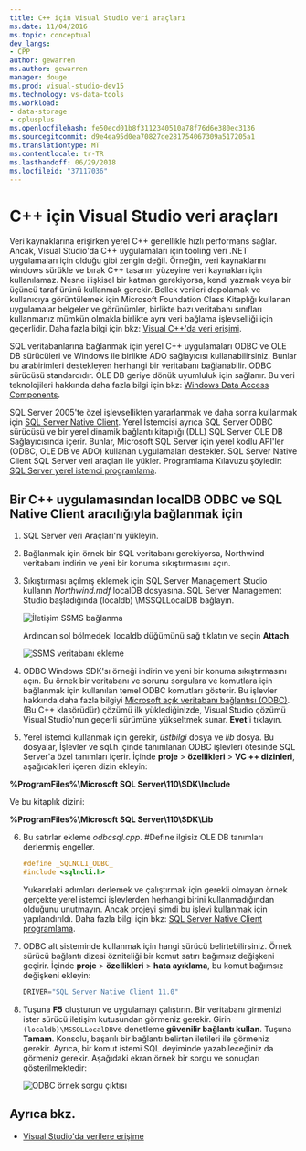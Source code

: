 ```yaml
---
title: C++ için Visual Studio veri araçları
ms.date: 11/04/2016
ms.topic: conceptual
dev_langs:
- CPP
author: gewarren
ms.author: gewarren
manager: douge
ms.prod: visual-studio-dev15
ms.technology: vs-data-tools
ms.workload:
- data-storage
- cplusplus
ms.openlocfilehash: fe50ecd01b8f3112340510a78f76d6e380ec3136
ms.sourcegitcommit: d9e4ea95d0ea70827de281754067309a517205a1
ms.translationtype: MT
ms.contentlocale: tr-TR
ms.lasthandoff: 06/29/2018
ms.locfileid: "37117036"
---
```

# <a name="visual-studio-data-tools-for-c"></a>C++ için Visual Studio veri araçları

Veri kaynaklarına erişirken yerel C++ genellikle hızlı performans sağlar. Ancak, Visual Studio'da C++ uygulamaları için tooling veri .NET uygulamaları için olduğu gibi zengin değil. Örneğin, veri kaynaklarını windows sürükle ve bırak C++ tasarım yüzeyine veri kaynakları için kullanılamaz. Nesne ilişkisel bir katman gerekiyorsa, kendi yazmak veya bir üçüncü taraf ürünü kullanmak gerekir.  Bellek verileri depolamak ve kullanıcıya görüntülemek için Microsoft Foundation Class Kitaplığı kullanan uygulamalar belgeler ve görünümler, birlikte bazı veritabanı sınıfları kullanmanız mümkün olmakla birlikte aynı veri bağlama işlevselliği için geçerlidir. Daha fazla bilgi için bkz: [Visual C++'da veri erişimi](/cpp/data/data-access-in-cpp).

SQL veritabanlarına bağlanmak için yerel C++ uygulamaları ODBC ve OLE DB sürücüleri ve Windows ile birlikte ADO sağlayıcısı kullanabilirsiniz. Bunlar bu arabirimleri destekleyen herhangi bir veritabanı bağlanabilir. ODBC sürücüsü standardıdır. OLE DB geriye dönük uyumluluk için sağlanır. Bu veri teknolojileri hakkında daha fazla bilgi için bkz: [Windows Data Access Components](https://msdn.microsoft.com/library/windows/desktop/aa968814.aspx).

SQL Server 2005'te özel işlevsellikten yararlanmak ve daha sonra kullanmak için [SQL Server Native Client](/sql/relational-databases/native-client/sql-server-native-client). Yerel İstemcisi ayrıca SQL Server ODBC sürücüsü ve bir yerel dinamik bağlantı kitaplığı (DLL) SQL Server OLE DB Sağlayıcısında içerir. Bunlar, Microsoft SQL Server için yerel kodlu API'ler (ODBC, OLE DB ve ADO) kullanan uygulamaları destekler.  SQL Server Native Client SQL Server veri araçları ile yükler. Programlama Kılavuzu şöyledir: [SQL Server yerel istemci programlama](/sql/relational-databases/native-client/sql-server-native-client-programming).

## <a name="to-connect-to-localdb-through-odbc-and-sql-native-client-from-a-c-application"></a>Bir C++ uygulamasından localDB ODBC ve SQL Native Client aracılığıyla bağlanmak için

1.  SQL Server veri Araçları'nı yükleyin.

2.  Bağlanmak için örnek bir SQL veritabanı gerekiyorsa, Northwind veritabanı indirin ve yeni bir konuma sıkıştırmasını açın.

3.  Sıkıştırması açılmış eklemek için SQL Server Management Studio kullanın *Northwind.mdf* localDB dosyasına. SQL Server Management Studio başladığında (localdb) \MSSQLLocalDB bağlayın.

     ![İletişim SSMS bağlanma](../data-tools/media/raddata-ssms-connect-dialog.png)

     Ardından sol bölmedeki localdb düğümünü sağ tıklatın ve seçin **Attach**.

     ![SSMS veritabanı ekleme](../data-tools/media/raddata-ssms-attach-database.png)

4.  ODBC Windows SDK'sı örneği indirin ve yeni bir konuma sıkıştırmasını açın. Bu örnek bir veritabanı ve sorunu sorgulara ve komutlara için bağlanmak için kullanılan temel ODBC komutları gösterir. Bu işlevler hakkında daha fazla bilgiyi [Microsoft açık veritabanı bağlantısı (ODBC)](/sql/odbc/microsoft-open-database-connectivity-odbc). (Bu C++ klasörüdür) çözümü ilk yüklediğinizde, Visual Studio çözümü Visual Studio'nun geçerli sürümüne yükseltmek sunar. **Evet**'i tıklayın.

5.  Yerel istemci kullanmak için gerekir, *üstbilgi* dosya ve *lib* dosya. Bu dosyalar, İşlevler ve sql.h içinde tanımlanan ODBC işlevleri ötesinde SQL Server'a özel tanımları içerir. İçinde **proje** > **özellikleri** > **VC ++ dizinleri**, aşağıdakileri içeren dizin ekleyin:

**%ProgramFiles%\Microsoft SQL Server\110\SDK\Include**

Ve bu kitaplık dizini:

**%ProgramFiles%\Microsoft SQL Server\110\SDK\Lib**

6.  Bu satırlar ekleme *odbcsql.cpp*. #Define ilgisiz OLE DB tanımları derlenmiş engeller.

    ```cpp
    #define _SQLNCLI_ODBC_
    #include <sqlncli.h>
    ```

    Yukarıdaki adımları derlemek ve çalıştırmak için gerekli olmayan örnek gerçekte yerel istemci işlevlerden herhangi birini kullanmadığından olduğunu unutmayın. Ancak projeyi şimdi bu işlevi kullanmak için yapılandırıldı. Daha fazla bilgi için bkz: [SQL Server Native Client programlama](/sql/relational-databases/native-client/sql-server-native-client).

7.  ODBC alt sisteminde kullanmak için hangi sürücü belirtebilirsiniz. Örnek sürücü bağlantı dizesi özniteliği bir komut satırı bağımsız değişkeni geçirir. İçinde **proje** > **özellikleri** > **hata ayıklama**, bu komut bağımsız değişkeni ekleyin:

    ```cpp
    DRIVER="SQL Server Native Client 11.0"
    ```

8.  Tuşuna **F5** oluşturun ve uygulamayı çalıştırın. Bir veritabanı girmenizi ister sürücü iletişim kutusundan görmeniz gerekir. Girin `(localdb)\MSSQLLocalDB`ve denetleme **güvenilir bağlantı kullan**. Tuşuna **Tamam**. Konsolu, başarılı bir bağlantı belirten iletileri ile görmeniz gerekir. Ayrıca, bir komut istemi SQL deyiminde yazabileceğiniz da görmeniz gerekir. Aşağıdaki ekran örnek bir sorgu ve sonuçları gösterilmektedir:

     ![ODBC örnek sorgu çıktısı](../data-tools/media/raddata-odbc-sample-query-output.png)

## <a name="see-also"></a>Ayrıca bkz.

- [Visual Studio'da verilere erişime](../data-tools/accessing-data-in-visual-studio.md)